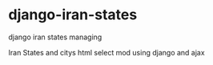 # django-iran-states
django iran states managing

Iran States and citys html select mod using django and ajax
